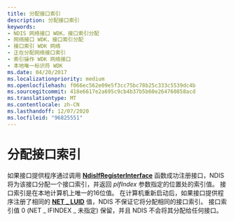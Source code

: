 ```yaml
---
title: 分配接口索引
description: 分配接口索引
keywords:
- NDIS 网络接口 WDK，接口索引分配
- 网络接口 WDK，接口索引分配
- 接口索引 WDK 网络
- 正在分配网络接口索引
- 索引操作 WDK 网络接口
- 本地唯一标识符 WDK
ms.date: 04/20/2017
ms.localizationpriority: medium
ms.openlocfilehash: f066ec562e09e5f3cc75bc78b25c333c5539dc4b
ms.sourcegitcommit: 418e6617e2a695c9cb4b37b5b60e264760858acd
ms.translationtype: MT
ms.contentlocale: zh-CN
ms.lasthandoff: 12/07/2020
ms.locfileid: "96825551"
---
```

# <a name="allocating-an-interface-index"></a>分配接口索引





如果接口提供程序通过调用 [**NdisIfRegisterInterface**](/windows-hardware/drivers/ddi/ndis/nf-ndis-ndisifregisterinterface) 函数成功注册接口，NDIS 将为该接口分配一个接口索引，并返回 *pIfIndex* 参数指定的位置处的索引值。 接口索引是在本地计算机上唯一的16位值。 在计算机重新启动后，如果接口提供程序注册了相同的 [**NET \_ LUID**](/windows/win32/api/ifdef/ns-ifdef-net_luid_lh) 值，NDIS 不保证它将分配相同的接口索引。 接口索引值 0 (NET \_ IFINDEX \_ 未指定) 保留，并且 NDIS 不会将其分配给任何接口。

 

